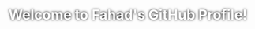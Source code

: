 <div style="background-image: url('assets/firstpic.png'); background-size: cover; height: 200px; display: flex; justify-content: center; align-items: center; color: white; text-shadow: 0 0 5px black;">
  <h1>Welcome to Fahad's GitHub Profile!</h1>
</div>